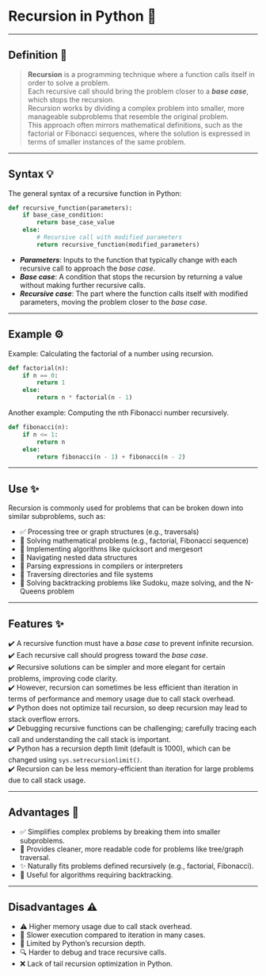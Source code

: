 # Recursion in Python 📖

---

## Definition 📝
> **Recursion** is a programming technique where a function calls itself in order to solve a problem.  
> Each recursive call should bring the problem closer to a **_base case_**, which stops the recursion.  
> Recursion works by dividing a complex problem into smaller, more manageable subproblems that resemble the original problem.  
> This approach often mirrors mathematical definitions, such as the factorial or Fibonacci sequences, where the solution is expressed in terms of smaller instances of the same problem.

---

## Syntax 💡
The general syntax of a recursive function in Python:
```python
def recursive_function(parameters):
    if base_case_condition:
        return base_case_value
    else:
        # Recursive call with modified parameters
        return recursive_function(modified_parameters)
```
- ***Parameters***: Inputs to the function that typically change with each recursive call to approach the *base case*.  
- ***Base case***: A condition that stops the recursion by returning a value without making further recursive calls.  
- ***Recursive case***: The part where the function calls itself with modified parameters, moving the problem closer to the *base case*.  

---

## Example ⚙️
Example: Calculating the factorial of a number using recursion.
```python
def factorial(n):
    if n == 0:
        return 1
    else:
        return n * factorial(n - 1)
```
Another example: Computing the nth Fibonacci number recursively.
```python
def fibonacci(n):
    if n <= 1:
        return n
    else:
        return fibonacci(n - 1) + fibonacci(n - 2)
```

---

## Use ✨
Recursion is commonly used for problems that can be broken down into similar subproblems, such as:  
- ✅ Processing tree or graph structures (e.g., traversals)  
- 🔄 Solving mathematical problems (e.g., factorial, Fibonacci sequence)  
- 🧩 Implementing algorithms like quicksort and mergesort  
- 📂 Navigating nested data structures  
- 📂 Parsing expressions in compilers or interpreters  
- 📂 Traversing directories and file systems  
- 🧩 Solving backtracking problems like Sudoku, maze solving, and the N-Queens problem  

---

## Features ✨
✔️ A recursive function must have a *base case* to prevent infinite recursion.  
✔️ Each recursive call should progress toward the *base case*.  
✔️ Recursive solutions can be simpler and more elegant for certain problems, improving code clarity.  
✔️ However, recursion can sometimes be less efficient than iteration in terms of performance and memory usage due to call stack overhead.  
✔️ Python does not optimize tail recursion, so deep recursion may lead to stack overflow errors.  
✔️ Debugging recursive functions can be challenging; carefully tracing each call and understanding the call stack is important.  
✔️ Python has a recursion depth limit (default is 1000), which can be changed using `sys.setrecursionlimit()`.  
✔️ Recursion can be less memory-efficient than iteration for large problems due to call stack usage.

---

## Advantages 🌟
- ✅ Simplifies complex problems by breaking them into smaller subproblems.
- 🌿 Provides cleaner, more readable code for problems like tree/graph traversal.
- ✨ Naturally fits problems defined recursively (e.g., factorial, Fibonacci).
- 🎯 Useful for algorithms requiring backtracking.

---

## Disadvantages ⚠️
- ⚠️ Higher memory usage due to call stack overhead.
- 🐢 Slower execution compared to iteration in many cases.
- 🚫 Limited by Python’s recursion depth.
- 🔍 Harder to debug and trace recursive calls.
- ❌ Lack of tail recursion optimization in Python.